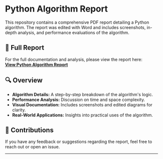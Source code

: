 # Python Algorithm Report

This repository contains a comprehensive PDF report detailing a Python algorithm. The report was edited with Word and includes screenshots, in-depth analysis, and performance evaluations of the algorithm.

## 📄 Full Report

For the full documentation and analysis, please view the report here:  
**[View Python Algorithm Report](https://github.com/jmcoded0/Python-algorithm/blob/main/Python%20Algorithm.pdf)**

## 🔍 Overview

- **Algorithm Details:** A step-by-step breakdown of the algorithm's logic.
- **Performance Analysis:** Discussion on time and space complexity.
- **Visual Documentation:** Includes screenshots and edited diagrams for clarity.
- **Real-World Applications:** Insights into practical uses of the algorithm.

## 🤝 Contributions

If you have any feedback or suggestions regarding the report, feel free to reach out or open an issue.

---


